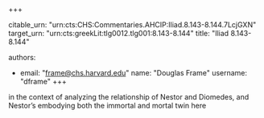 +++


citable_urn: "urn:cts:CHS:Commentaries.AHCIP:Iliad.8.143-8.144.7LcjGXN"
target_urn: "urn:cts:greekLit:tlg0012.tlg001:8.143-8.144"
title: "Iliad 8.143-8.144"

authors:
- email: "frame@chs.harvard.edu"
  name: "Douglas Frame"
  username: "dframe"
+++

<p>in the context of analyzing the relationship of Nestor and Diomedes, and Nestor’s embodying both the immortal and mortal twin here</p>